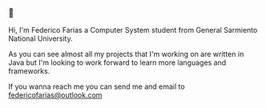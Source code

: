 ### 🐯

Hi, I'm Federico Farias a Computer System student from General Sarmiento National University.

As you can see almost all my projects that I'm working on are written in Java but I'm looking to work forward to learn more languages and frameworks.

If you wanna reach me you can send me and email to <federicofarias@outlook.com>

<!--
**frderickk/frderickk** is a ✨ _special_ ✨ repository because its `README.md` (this file) appears on your GitHub profile.

Here are some ideas to get you started:

- 🔭 I’m currently working on ...
- 🌱 I’m currently learning ...
- 👯 I’m looking to collaborate on ...
- 🤔 I’m looking for help with ...
- 💬 Ask me about ...
- 📫 How to reach me: ...
- 😄 Pronouns: ...
- ⚡ Fun fact: ...
-->
